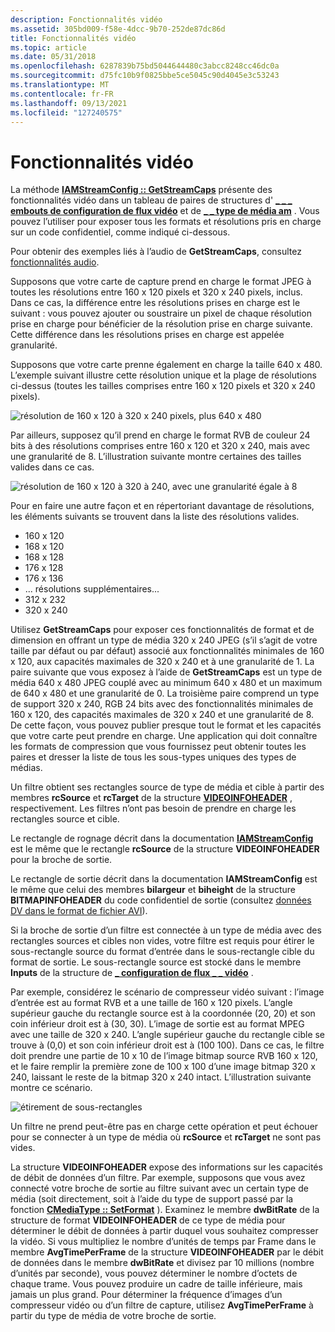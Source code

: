 ```yaml
---
description: Fonctionnalités vidéo
ms.assetid: 305bd009-f58e-4dcc-9b70-252de87dc86d
title: Fonctionnalités vidéo
ms.topic: article
ms.date: 05/31/2018
ms.openlocfilehash: 6287839b75bd5044644480c3abcc8248cc46dc0a
ms.sourcegitcommit: d75fc10b9f0825bbe5ce5045c90d4045e3c53243
ms.translationtype: MT
ms.contentlocale: fr-FR
ms.lasthandoff: 09/13/2021
ms.locfileid: "127240575"
---
```

# <a name="video-capabilities"></a>Fonctionnalités vidéo

La méthode [**IAMStreamConfig :: GetStreamCaps**](/windows/desktop/api/Strmif/nf-strmif-iamstreamconfig-getstreamcaps) présente des fonctionnalités vidéo dans un tableau de paires de structures d' [**\_ \_ \_ embouts de configuration de flux vidéo**](/windows/win32/api/strmif/ns-strmif-video_stream_config_caps) et de [**\_ \_ type de média am**](/windows/win32/api/strmif/ns-strmif-am_media_type) . Vous pouvez l’utiliser pour exposer tous les formats et résolutions pris en charge sur un code confidentiel, comme indiqué ci-dessous.

Pour obtenir des exemples liés à l’audio de **GetStreamCaps**, consultez [fonctionnalités audio](audio-capabilities.md).

Supposons que votre carte de capture prend en charge le format JPEG à toutes les résolutions entre 160 x 120 pixels et 320 x 240 pixels, inclus. Dans ce cas, la différence entre les résolutions prises en charge est le suivant : vous pouvez ajouter ou soustraire un pixel de chaque résolution prise en charge pour bénéficier de la résolution prise en charge suivante. Cette différence dans les résolutions prises en charge est appelée granularité.

Supposons que votre carte prenne également en charge la taille 640 x 480. L’exemple suivant illustre cette résolution unique et la plage de résolutions ci-dessus (toutes les tailles comprises entre 160 x 120 pixels et 320 x 240 pixels).

![résolution de 160 x 120 à 320 x 240 pixels, plus 640 x 480](images/strmcap1.png)

Par ailleurs, supposez qu’il prend en charge le format RVB de couleur 24 bits à des résolutions comprises entre 160 x 120 et 320 x 240, mais avec une granularité de 8. L’illustration suivante montre certaines des tailles valides dans ce cas.

![résolution de 160 x 120 à 320 à 240, avec une granularité égale à 8](images/strmcap3.png)

Pour en faire une autre façon et en répertoriant davantage de résolutions, les éléments suivants se trouvent dans la liste des résolutions valides.

-   160 x 120
-   168 x 120
-   168 x 128
-   176 x 128
-   176 x 136
-   ... résolutions supplémentaires...
-   312 x 232
-   320 x 240

Utilisez **GetStreamCaps** pour exposer ces fonctionnalités de format et de dimension en offrant un type de média 320 x 240 JPEG (s’il s’agit de votre taille par défaut ou par défaut) associé aux fonctionnalités minimales de 160 x 120, aux capacités maximales de 320 x 240 et à une granularité de 1. La paire suivante que vous exposez à l’aide de **GetStreamCaps** est un type de média 640 x 480 JPEG couplé avec au minimum 640 x 480 et un maximum de 640 x 480 et une granularité de 0. La troisième paire comprend un type de support 320 x 240, RGB 24 bits avec des fonctionnalités minimales de 160 x 120, des capacités maximales de 320 x 240 et une granularité de 8. De cette façon, vous pouvez publier presque tout le format et les capacités que votre carte peut prendre en charge. Une application qui doit connaître les formats de compression que vous fournissez peut obtenir toutes les paires et dresser la liste de tous les sous-types uniques des types de médias.

Un filtre obtient ses rectangles source de type de média et cible à partir des membres **rcSource** et **rcTarget** de la structure [**VIDEOINFOHEADER**](/previous-versions/windows/desktop/api/amvideo/ns-amvideo-videoinfoheader) , respectivement. Les filtres n’ont pas besoin de prendre en charge les rectangles source et cible.

Le rectangle de rognage décrit dans la documentation [**IAMStreamConfig**](/windows/desktop/api/Strmif/nn-strmif-iamstreamconfig) est le même que le rectangle **rcSource** de la structure **VIDEOINFOHEADER** pour la broche de sortie.

Le rectangle de sortie décrit dans la documentation **IAMStreamConfig** est le même que celui des membres **bilargeur** et **biheight** de la structure **BITMAPINFOHEADER** du code confidentiel de sortie (consultez [données DV dans le format de fichier AVI](dv-data-in-the-avi-file-format.md)).

Si la broche de sortie d’un filtre est connectée à un type de média avec des rectangles sources et cibles non vides, votre filtre est requis pour étirer le sous-rectangle source du format d’entrée dans le sous-rectangle cible du format de sortie. Le sous-rectangle source est stocké dans le membre **Inputs** de la structure de [**\_ configuration de flux \_ \_ vidéo**](/windows/win32/api/strmif/ns-strmif-video_stream_config_caps) .

Par exemple, considérez le scénario de compresseur vidéo suivant : l’image d’entrée est au format RVB et a une taille de 160 x 120 pixels. L’angle supérieur gauche du rectangle source est à la coordonnée (20, 20) et son coin inférieur droit est à (30, 30). L’image de sortie est au format MPEG avec une taille de 320 x 240. L’angle supérieur gauche du rectangle cible se trouve à (0,0) et son coin inférieur droit est à (100 100). Dans ce cas, le filtre doit prendre une partie de 10 x 10 de l’image bitmap source RVB 160 x 120, et le faire remplir la première zone de 100 x 100 d’une image bitmap 320 x 240, laissant le reste de la bitmap 320 x 240 intact. L’illustration suivante montre ce scénario.

![étirement de sous-rectangles](images/strmcap4.png)

Un filtre ne prend peut-être pas en charge cette opération et peut échouer pour se connecter à un type de média où **rcSource** et **rcTarget** ne sont pas vides.

La structure **VIDEOINFOHEADER** expose des informations sur les capacités de débit de données d’un filtre. Par exemple, supposons que vous avez connecté votre broche de sortie au filtre suivant avec un certain type de média (soit directement, soit à l’aide du type de support passé par la fonction [**CMediaType :: SetFormat**](cmediatype-setformat.md) ). Examinez le membre **dwBitRate** de la structure de format **VIDEOINFOHEADER** de ce type de média pour déterminer le débit de données à partir duquel vous souhaitez compresser la vidéo. Si vous multipliez le nombre d’unités de temps par Frame dans le membre **AvgTimePerFrame** de la structure **VIDEOINFOHEADER** par le débit de données dans le membre **dwBitRate** et divisez par 10 millions (nombre d’unités par seconde), vous pouvez déterminer le nombre d’octets de chaque trame. Vous pouvez produire un cadre de taille inférieure, mais jamais un plus grand. Pour déterminer la fréquence d’images d’un compresseur vidéo ou d’un filtre de capture, utilisez **AvgTimePerFrame** à partir du type de média de votre broche de sortie.

 

 



